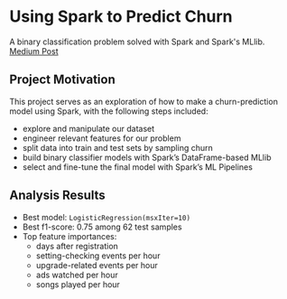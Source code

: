 # Using Spark to Predict Churn
A binary classification problem solved with Spark and Spark's MLlib.
[Medium Post](https://medium.com/@claireyan/using-spark-to-predict-churn-c69e675272bf)


## Project Motivation
This project serves as an exploration of how to make a churn-prediction model using Spark, with the following steps included:

- explore and manipulate our dataset
- engineer relevant features for our problem
- split data into train and test sets by sampling churn
- build binary classifier models with Spark’s DataFrame-based MLlib
- select and fine-tune the final model with Spark’s ML Pipelines 

## Analysis Results
- Best model: `LogisticRegression(msxIter=10)`
- Best f1-score: 0.75 among 62 test samples
- Top feature importances:
  - days after registration
  - setting-checking events per hour
  - upgrade-related events per hour
  - ads watched per hour
  - songs played per hour
